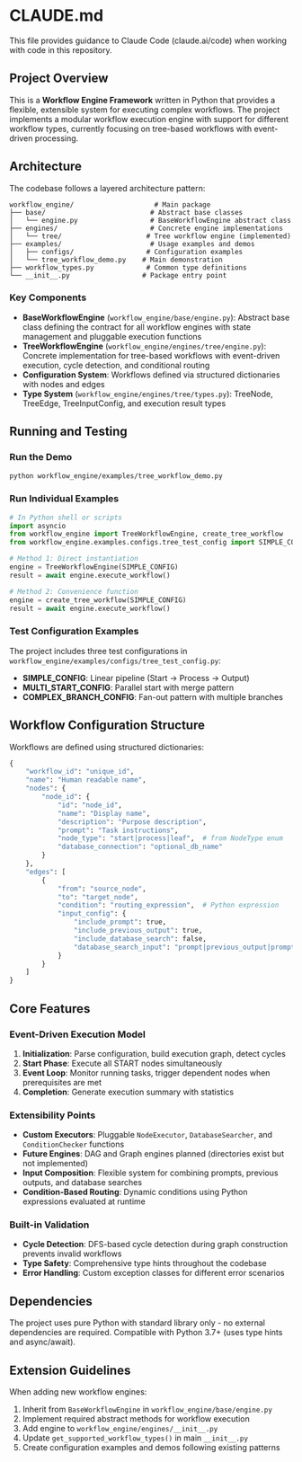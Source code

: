 # CLAUDE.md

This file provides guidance to Claude Code (claude.ai/code) when working with code in this repository.

## Project Overview

This is a **Workflow Engine Framework** written in Python that provides a flexible, extensible system for executing complex workflows. The project implements a modular workflow execution engine with support for different workflow types, currently focusing on tree-based workflows with event-driven processing.

## Architecture

The codebase follows a layered architecture pattern:

```
workflow_engine/                    # Main package
├── base/                          # Abstract base classes  
│   └── engine.py                  # BaseWorkflowEngine abstract class
├── engines/                       # Concrete engine implementations
│   └── tree/                     # Tree workflow engine (implemented)
├── examples/                      # Usage examples and demos
│   ├── configs/                  # Configuration examples
│   └── tree_workflow_demo.py    # Main demonstration
├── workflow_types.py             # Common type definitions
└── __init__.py                  # Package entry point
```

### Key Components

- **BaseWorkflowEngine** (`workflow_engine/base/engine.py`): Abstract base class defining the contract for all workflow engines with state management and pluggable execution functions
- **TreeWorkflowEngine** (`workflow_engine/engines/tree/engine.py`): Concrete implementation for tree-based workflows with event-driven execution, cycle detection, and conditional routing
- **Configuration System**: Workflows defined via structured dictionaries with nodes and edges
- **Type System** (`workflow_engine/engines/tree/types.py`): TreeNode, TreeEdge, TreeInputConfig, and execution result types

## Running and Testing

### Run the Demo
```bash
python workflow_engine/examples/tree_workflow_demo.py
```

### Run Individual Examples
```python
# In Python shell or scripts
import asyncio
from workflow_engine import TreeWorkflowEngine, create_tree_workflow
from workflow_engine.examples.configs.tree_test_config import SIMPLE_CONFIG

# Method 1: Direct instantiation  
engine = TreeWorkflowEngine(SIMPLE_CONFIG)
result = await engine.execute_workflow()

# Method 2: Convenience function
engine = create_tree_workflow(SIMPLE_CONFIG)
result = await engine.execute_workflow()
```

### Test Configuration Examples
The project includes three test configurations in `workflow_engine/examples/configs/tree_test_config.py`:
- **SIMPLE_CONFIG**: Linear pipeline (Start → Process → Output)
- **MULTI_START_CONFIG**: Parallel start with merge pattern  
- **COMPLEX_BRANCH_CONFIG**: Fan-out pattern with multiple branches

## Workflow Configuration Structure

Workflows are defined using structured dictionaries:

```python
{
    "workflow_id": "unique_id",
    "name": "Human readable name",
    "nodes": {
        "node_id": {
            "id": "node_id", 
            "name": "Display name",
            "description": "Purpose description",
            "prompt": "Task instructions",
            "node_type": "start|process|leaf",  # from NodeType enum
            "database_connection": "optional_db_name"
        }
    },
    "edges": [
        {
            "from": "source_node",
            "to": "target_node",
            "condition": "routing_expression",  # Python expression
            "input_config": {
                "include_prompt": true,
                "include_previous_output": true, 
                "include_database_search": false,
                "database_search_input": "prompt|previous_output|prompt_and_previous"
            }
        }
    ]
}
```

## Core Features

### Event-Driven Execution Model
1. **Initialization**: Parse configuration, build execution graph, detect cycles
2. **Start Phase**: Execute all START nodes simultaneously  
3. **Event Loop**: Monitor running tasks, trigger dependent nodes when prerequisites are met
4. **Completion**: Generate execution summary with statistics

### Extensibility Points
- **Custom Executors**: Pluggable `NodeExecutor`, `DatabaseSearcher`, and `ConditionChecker` functions
- **Future Engines**: DAG and Graph engines planned (directories exist but not implemented)
- **Input Composition**: Flexible system for combining prompts, previous outputs, and database searches
- **Condition-Based Routing**: Dynamic conditions using Python expressions evaluated at runtime

### Built-in Validation
- **Cycle Detection**: DFS-based cycle detection during graph construction prevents invalid workflows
- **Type Safety**: Comprehensive type hints throughout the codebase
- **Error Handling**: Custom exception classes for different error scenarios

## Dependencies

The project uses pure Python with standard library only - no external dependencies are required. Compatible with Python 3.7+ (uses type hints and async/await).

## Extension Guidelines  

When adding new workflow engines:
1. Inherit from `BaseWorkflowEngine` in `workflow_engine/base/engine.py`
2. Implement required abstract methods for workflow execution
3. Add engine to `workflow_engine/engines/__init__.py` 
4. Update `get_supported_workflow_types()` in main `__init__.py`
5. Create configuration examples and demos following existing patterns